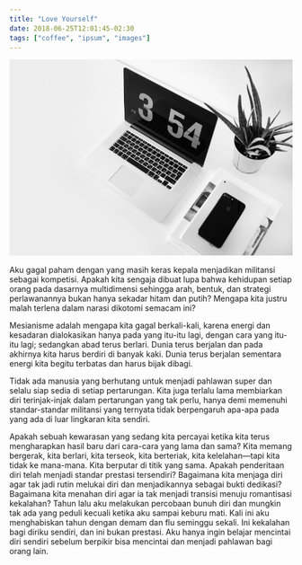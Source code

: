 ```yaml
---
title: "Love Yourself"
date: 2018-06-25T12:01:45-02:30
tags: ["coffee", "ipsum", "images"]
---
```

![Sample image](workday.jpg)

Aku gagal paham dengan yang masih keras kepala menjadikan militansi sebagai kompetisi. Apakah kita sengaja dibuat lupa bahwa kehidupan setiap orang pada dasarnya multidimensi sehingga arah, bentuk, dan strategi perlawanannya bukan hanya sekadar hitam dan putih? Mengapa kita justru malah terlena dalam narasi dikotomi semacam ini?

Mesianisme adalah mengapa kita gagal berkali-kali, karena energi dan kesadaran dialokasikan hanya pada yang itu-itu lagi, dengan cara yang itu-itu lagi; sedangkan abad terus berlari. Dunia terus berjalan dan pada akhirnya kita harus berdiri di banyak kaki. Dunia terus berjalan sementara energi kita begitu terbatas dan harus bijak dibagi.

Tidak ada manusia yang berhutang untuk menjadi pahlawan super dan selalu siap sedia di setiap pertarungan. Kita juga terlalu lama membiarkan diri terinjak-injak dalam pertarungan yang tak perlu, hanya demi memenuhi standar-standar militansi yang ternyata tidak berpengaruh apa-apa pada yang ada di luar lingkaran kita sendiri.

Apakah sebuah kewarasan yang sedang kita percayai ketika kita terus mengharapkan hasil baru dari cara-cara yang lama dan sama? Kita memang bergerak, kita berlari, kita terseok, kita berteriak, kita kelelahan—tapi kita tidak ke mana-mana. Kita berputar di titik yang sama. Apakah penderitaan diri telah menjadi standar prestasi tersendiri? Bagaimana kita menjaga diri agar tak jadi rutin melukai diri dan menjadikannya sebagai bukti dedikasi? Bagaimana kita menahan diri agar ia tak menjadi transisi menuju romantisasi kekalahan?
Tahun lalu aku melakukan percobaan bunuh diri dan mungkin tak ada yang peduli kecuali ketika aku sampai keburu mati. Kali ini aku menghabiskan tahun dengan demam dan flu seminggu sekali. Ini kekalahan bagi diriku sendiri, dan ini bukan prestasi. Aku hanya ingin belajar mencintai diri sendiri sebelum berpikir bisa mencintai dan menjadi pahlawan bagi orang lain.
